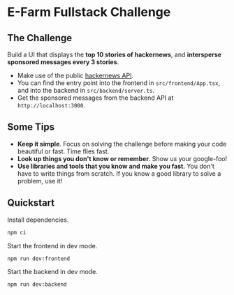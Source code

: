 # E-Farm Fullstack Challenge

## The Challenge

Build a UI that displays the **top 10 stories of hackernews**, and **intersperse sponsored messages every 3 stories**.

- Make use of the public [hackernews API](https://github.com/HackerNews/API).
- You can find the entry point into the frontend in `src/frontend/App.tsx`, and
  into the backend in `src/backend/server.ts`.
- Get the sponsored messages from the backend API at `http://localhost:3000`.

## Some Tips

- **Keep it simple**. Focus on solving the challenge before making your code
  beautiful or fast. Time flies fast.
- **Look up things you don't know or remember**. Show us your google-foo!
- **Use libraries and tools that you know and make you fast**. You don't have
  to write things from scratch. If you know a good library to solve a problem,
  use it!

## Quickstart

Install dependencies.

```bash
npm ci
```

Start the frontend in dev mode.

```bash
npm run dev:frontend
```

Start the backend in dev mode.

```bash
npm run dev:backend
```
